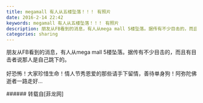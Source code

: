 ```yaml
---
title: megamall 有人从五楼坠落！！！ 有照片
date: 2016-2-14 22:42
keywords: megamall 有人从五楼坠落！！！ 有照片
description: 朋友从FB看到的消息，有人从mega mall 5楼坠落。据传有不少目击的，而且有目击者说那人是自己跳下的。好恐怖！大家珍惜生命！情人节秀恩爱的那些请手下留情，善待单身狗！阿弥陀佛 逝者一路走好…
categories: sharing
---
```

<td class="t_f" id="postmessage_284744">

朋友从FB看到的消息，有人从mega mall 5楼坠落。据传有不少目击的，而且有目击者说那人是自己跳下的。<br/>
<br/>
好恐怖！大家珍惜生命！情人节秀恩爱的那些请手下留情，善待单身狗！阿弥陀佛 逝者一路走好…<br/>
<img alt="" border="0" class="zoom" data-cf-modified-61f1ce44a79ce2c38d2f9946-="" file="http://www.flw.ph/data/appbyme/upload/image/201602/14/TP6KCb6tdwgQ.jpg" id="aimg_y9Jfz" lazyloadthumb="1" onclick="" onmouseover="" src="http://www.flw.ph/data/appbyme/upload/image/201602/14/TP6KCb6tdwgQ.jpg"/><br/>
<img alt="" border="0" class="zoom" data-cf-modified-61f1ce44a79ce2c38d2f9946-="" file="http://www.flw.ph/data/appbyme/upload/image/201602/14/k11b3tcY8OYq.jpg" id="aimg_WNaj1" lazyloadthumb="1" onclick="" onmouseover="" src="http://www.flw.ph/data/appbyme/upload/image/201602/14/k11b3tcY8OYq.jpg"/><br/>
<img alt="" border="0" class="zoom" data-cf-modified-61f1ce44a79ce2c38d2f9946-="" file="http://www.flw.ph/data/appbyme/upload/image/201602/14/AhxXnE69X2GG.jpg" id="aimg_qUWuw" lazyloadthumb="1" onclick="" onmouseover="" src="http://www.flw.ph/data/appbyme/upload/image/201602/14/AhxXnE69X2GG.jpg"/><br/>
</td>
###### 转载自[菲龙网]